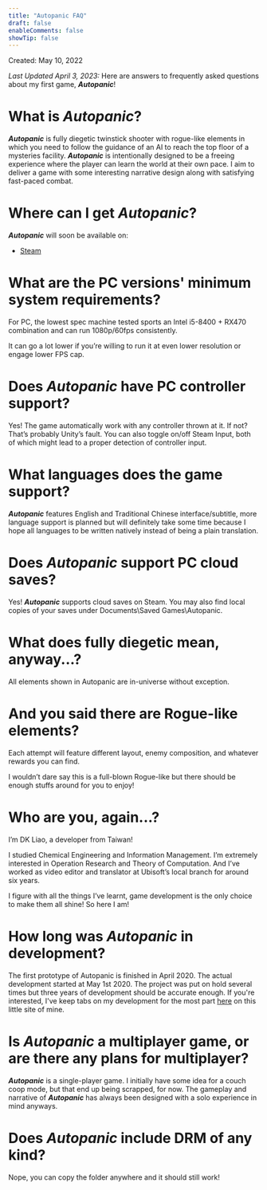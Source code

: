 ```yaml
---
title: "Autopanic FAQ"
draft: false
enableComments: false
showTip: false
---
```


Created: May 10, 2022

*Last Updated April 3, 2023:* Here are answers to frequently asked questions about my first game, ***Autopanic***!

# What is *Autopanic*?

***Autopanic*** is fully diegetic twinstick shooter with rogue-like elements in which you need to follow the guidance of an AI to reach the top floor of a mysteries facility. ***Autopanic*** is intentionally designed to be a freeing experience where the player can learn the world at their own pace. I aim to deliver a game with some interesting narrative design along with satisfying fast-paced combat.

# Where can I get *Autopanic*?

***Autopanic*** will soon be available on:

- [Steam](https://store.steampowered.com/app/1274830)


# What are the PC versions' minimum system requirements?

For PC, the lowest spec machine tested sports an Intel i5-8400 + RX470 combination and can run 1080p/60fps consistently.

It can go a lot lower if you’re willing to run it at even lower resolution or engage lower FPS cap.

# Does *Autopanic* have PC controller support?

Yes! The game automatically work with any controller thrown at it. If not? That’s probably Unity’s fault. You can also toggle on/off Steam Input, both of which might lead to a proper detection of controller input.

# What languages does the game support?

***Autopanic*** features English and Traditional Chinese interface/subtitle, more language support is planned but will definitely take some time because I hope all languages to be written natively instead of being a plain translation.

<!-- If you’re interested in making unofficial language mod, you can refer to here for more information. -->

<!-- # I love the music in your games. Is the *Autopanic* soundtrack available?

You can look it up at YouTube for free or buy the Naumi's Endgame DLC to get access to high quality audio files. -->

# Does *Autopanic* support PC cloud saves?

Yes! ***Autopanic*** supports cloud saves on Steam. You may also find local copies of your saves under Documents\Saved Games\Autopanic.

<!-- # I ran into a technical issue with the game. What should I do?

If you need technical support, please have a look in [Autopanic Tech Fixes]({{< ref "/tech-fixes/autopanic" >}}). If the problem still hasn't been resolved, you can find help in [Autopanic Steam Technical Support forum](https://steamcommunity.com/app/1274830/discussions/3/) or in the official Discord server `#autopaniczero-tech-support` channel, which should help get you sorted. -->

# What does fully diegetic mean, anyway...?

All elements shown in Autopanic are in-universe without exception.

# And you said there are Rogue-like elements?

Each attempt will feature different layout, enemy composition, and whatever rewards you can find.

I wouldn’t dare say this is a full-blown Rogue-like but there should be enough stuffs around for you to enjoy!

<!-- # Now that *Autopanic* has launched, what's next?

I need to rest. Seriously.

Then maybe one day I’ll make another game. -->

# Who are you, again...?

I’m DK Liao, a developer from Taiwan!

I studied Chemical Engineering and Information Management. I’m extremely interested in Operation Research and Theory of Computation. And I’ve worked as video editor and translator at Ubisoft’s local branch for around six years.

I figure with all the things I’ve learnt, game development is the only choice to make them all shine! So here I am!

# How long was *Autopanic* in development?

The first prototype of Autopanic is finished in April 2020. The actual development started at May 1st 2020. The project was put on hold several times but three years of development should be accurate enough. If you're interested, I've keep tabs on my development for the most part [here](https://blog.chosenconcept.dev/tags/autopanic/) on this little site of mine.

# Is *Autopanic* a multiplayer game, or are there any plans for multiplayer?

***Autopanic*** is a single-player game. I initially have some idea for a couch coop mode, but that end up being scrapped, for now. The gameplay and narrative of ***Autopanic*** has always been designed with a solo experience in mind anyways.

# Does *Autopanic* include DRM of any kind?

Nope, you can copy the folder anywhere and it should still work!

<!-- # I have more questions!

Please feel free to reach out with questions or feedback via Contact page or Discord. -->